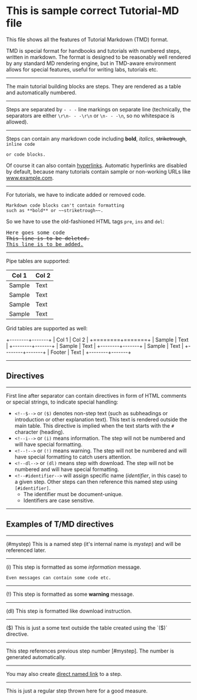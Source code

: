 # This is sample correct Tutorial-MD file

This file shows all the features of Tutorial Markdown (TMD) format.

TMD is special format for handbooks and tutorials with numbered steps, written in markdown. The format is designed to be reasonably well rendered by any standard MD rendering engine, but in TMD-aware environment allows for special features, useful for writing labs, tutorials etc.
- - -
The main tutorial building blocks are steps. They are rendered as a table and automatically numbered.
- - -
Steps are separated by `- - -` line markings on separate line (technically, the separators are either `\r\n- - -\r\n` or `\n- - -\n`, so no whitespace is allowed).
- - -
Steps can contain any markdown code including **bold**, _italics_, ~~striketrough~~, `inline code`

    or code blocks.

Of course it can also contain [hyperlinks](https://www.altairis.cz/). Automatic hyperlinks are disabled by default, because many tutorials contain sample or non-working URLs like www.example.com.
- - -
For tutorials, we have to indicate added or removed code.

    Markdown code blocks can't contain formatting
    such as **bold** or ~~striketrough~~.

So we have to use the old-fashioned HTML tags `pre`, `ins` and `del`:

<pre>
Here goes some code
<del>This line is to be deleted.</del>
<ins>This line is to be added.</ins>
</pre>
- - -
Pipe tables are supported:

|Col 1|Col 2|
|-|-|
|Sample|Text|
|Sample|Text|
|Sample|Text|
|Sample|Text|

Grid tables are supported as well:

+--------+-------+
| Col 1  | Col 2 |
+========+=======+
| Sample | Text  |
+--------+-------+
| Sample | Text  |
+--------+-------+
| Sample | Text  |
+--------+-------+
| Footer | Text  |
+--------+-------+


- - -
## Directives
- - -
First line after separator can contain directives in form of HTML comments or special strings, to indicate special handling:
* `<!--$-->` or `($)` denotes non-step text (such as subheadings or introduction or other explanation text). This text is rendered outside the main table. This directive is implied when the text starts with the `#` character (heading).
* `<!--i-->` or `(i)` means information. The step will not be numbered and will have special formatting.
* `<!--!-->` or `(!)` means warning. The step will not be numbered and will have special formatting to catch users attention.
* `<!--dl-->` or `(dl)` means step with download. The step will not be numbered and will have special formatting.
* `<!--#identifier-->` will assign specific name (_identifier_, in this case) to a given step. Other steps can then reference this named step using `[#identifier]`.
    * The identifier must be document-unique.
    * Identifiers are case sensitive.
- - -
## Examples of T/MD directives
- - -
(#mystep)
This is a named step (it's internal name is _mystep_) and will be referenced later.
- - -
(i)
This step is formatted as some _information_ message.
```
Even messages can contain some code etc.
```
- - -
(!)
This step is formatted as some **warning** message.
- - -
(dl)
This step is formatted like download instruction.
- - -
($)
This is just a some text outside the table created using the `($)` directive.
- - -
This step references previous step number [#mystep]. The number is generated automatically.
- - -
You may also create [direct named link](#mystep) to a step.
- - -
This is just a regular step thrown here for a good measure.